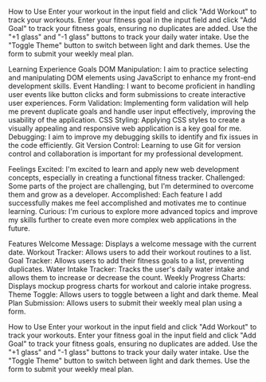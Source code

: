 How to Use
Enter your workout in the input field and click "Add Workout" to track your workouts.
Enter your fitness goal in the input field and click "Add Goal" to track your fitness goals, ensuring no duplicates are added.
Use the "+1 glass" and "-1 glass" buttons to track your daily water intake.
Use the "Toggle Theme" button to switch between light and dark themes.
Use the form to submit your weekly meal plan.

Learning Experience Goals
DOM Manipulation: I aim to practice selecting and manipulating DOM elements using JavaScript to enhance my front-end development skills.
Event Handling: I want to become proficient in handling user events like button clicks and form submissions to create interactive user experiences.
Form Validation: Implementing form validation will help me prevent duplicate goals and handle user input effectively, improving the usability of the application.
CSS Styling: Applying CSS styles to create a visually appealing and responsive web application is a key goal for me.
Debugging: I aim to improve my debugging skills to identify and fix issues in the code efficiently.
Git Version Control: Learning to use Git for version control and collaboration is important for my professional development.

Feelings
Excited: I'm excited to learn and apply new web development concepts, especially in creating a functional fitness tracker.
Challenged: Some parts of the project are challenging, but I'm determined to overcome them and grow as a developer.
Accomplished: Each feature I add successfully makes me feel accomplished and motivates me to continue learning.
Curious: I'm curious to explore more advanced topics and improve my skills further to create even more complex web applications in the future.

Features
Welcome Message: Displays a welcome message with the current date.
Workout Tracker: Allows users to add their workout routines to a list.
Goal Tracker: Allows users to add their fitness goals to a list, preventing duplicates.
Water Intake Tracker: Tracks the user's daily water intake and allows them to increase or decrease the count.
Weekly Progress Charts: Displays mockup progress charts for workout and calorie intake progress.
Theme Toggle: Allows users to toggle between a light and dark theme.
Meal Plan Submission: Allows users to submit their weekly meal plan using a form.

How to Use
Enter your workout in the input field and click "Add Workout" to track your workouts.
Enter your fitness goal in the input field and click "Add Goal" to track your fitness goals, ensuring no duplicates are added.
Use the "+1 glass" and "-1 glass" buttons to track your daily water intake.
Use the "Toggle Theme" button to switch between light and dark themes.
Use the form to submit your weekly meal plan.
